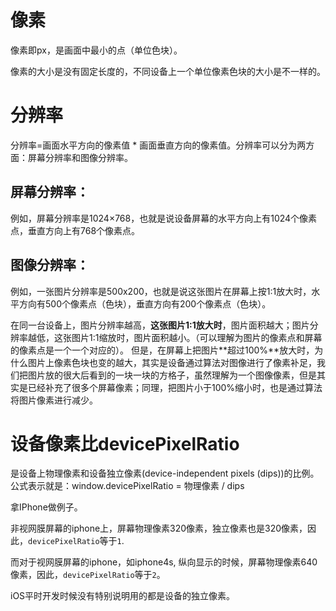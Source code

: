 # 像素

像素即px，是画面中最小的点（单位色块）。

像素的大小是没有固定长度的，不同设备上一个单位像素色块的大小是不一样的。



# 分辨率

分辨率=画面水平方向的像素值 * 画面垂直方向的像素值。分辨率可以分为两方面：屏幕分辨率和图像分辨率。

##  屏幕分辨率： 

例如，屏幕分辨率是1024×768，也就是说设备屏幕的水平方向上有1024个像素点，垂直方向上有768个像素点。

## 图像分辨率：

例如，一张图片分辨率是500x200，也就是说这张图片在屏幕上按1:1放大时，水平方向有500个像素点（色块），垂直方向有200个像素点（色块）。

在同一台设备上，图片分辨率越高，**这张图片1:1放大时**，图片面积越大；图片分辨率越低，这张图片1:1缩放时，图片面积越小。（可以理解为图片的像素点和屏幕的像素点是一个一个对应的）。
但是，在屏幕上把图片**超过100%**放大时，为什么图片上像素色块也变的越大，其实是设备通过算法对图像进行了像素补足，我们把图片放的很大后看到的一块一块的方格子，虽然理解为一个图像像素，但是其实是已经补充了很多个屏幕像素；同理，把图片小于100%缩小时，也是通过算法将图片像素进行减少。

# 设备像素比devicePixelRatio

是设备上物理像素和设备独立像素(device-independent pixels (dips))的比例。
公式表示就是：window.devicePixelRatio = 物理像素 / dips

拿IPhone做例子。

非视网膜屏幕的iphone上，屏幕物理像素320像素，独立像素也是320像素，因此，`devicePixelRatio`等于`1`.

而对于视网膜屏幕的iphone，如iphone4s, 纵向显示的时候，屏幕物理像素640像素，因此，`devicePixelRatio`等于`2`。

iOS平时开发时候没有特别说明用的都是设备的独立像素。